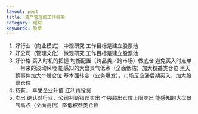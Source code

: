 ```yaml
---
layout: post
title: 资产管理的工作框架
category: 理财
keywords: 股票
---
```


1. 好行业（商业模式）
   中观研究 工作目标是建立股票池
2. 好公司（管理文化）
   微观研究 工作目标是建立股票池
3. 好价格 买入时机的把握
   均衡配置（跨品类／跨市场）做底仓 避免买入时点单一带来的波动风险
   能感知的大盘景气低点（全面低估）加大权益类仓位
   黑天鹅事件加大个股仓位
   基本面转变（业务爆发），市场反应滞后期买入，加大股票仓位
4. 持有。
   享受企业升值
   红利再投资
5. 卖出
   确认对行业、公司判断错误卖出
   个股超出仓位上限卖出
   能感知的大盘景气高点（全面高估）降低权益类仓位 

